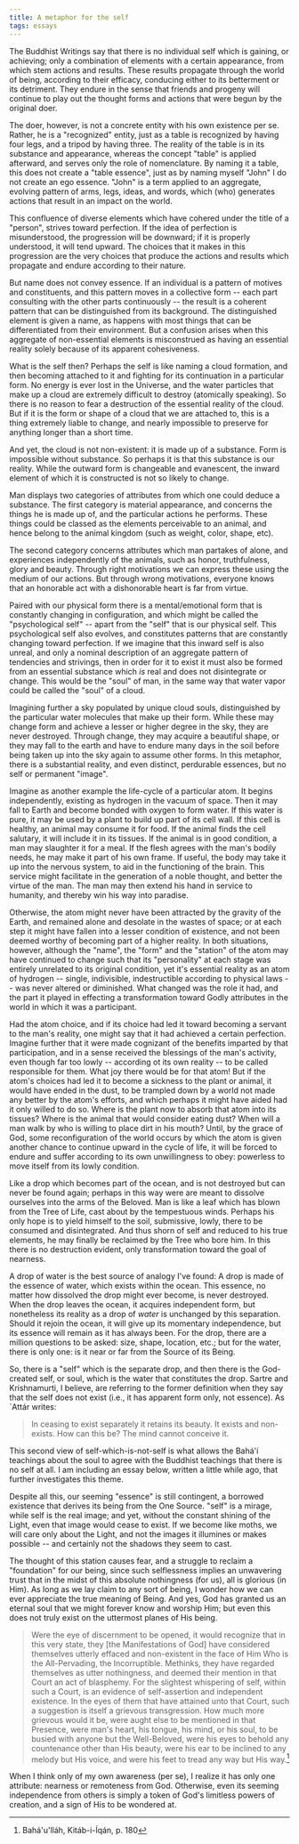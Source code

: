```yaml
---
title: A metaphor for the self
tags: essays
---
```


The Buddhist Writings say that there is no individual self which is
gaining, or achieving; only a combination of elements with a certain
appearance, from which stem actions and results.  These results
propagate through the world of being, according to their efficacy,
conducing either to its betterment or its detriment.  They endure in the
sense that friends and progeny will continue to play out the thought
forms and actions that were begun by the original doer.

The doer, however, is not a concrete entity with his own existence per
se.  Rather, he is a "recognized" entity, just as a table is recognized
by having four legs, and a tripod by having three.  The reality of the
table is in its substance and appearance, whereas the concept "table" is
applied afterward, and serves only the role of nomenclature.  By naming
it a table, this does not create a "table essence", just as by naming
myself "John" I do not create an ego essence.  "John" is a term applied
to an aggregate, evolving pattern of arms, legs, ideas, and words, which
(who) generates actions that result in an impact on the world.

This confluence of diverse elements which have cohered under the title
of a "person", strives toward perfection.  If the idea of perfection is
misunderstood, the progression will be downward; if it is properly
understood, it will tend upward.  The choices that it makes in this
progression are the very choices that produce the actions and results
which propagate and endure according to their nature.

But name does not convey essence.  If an individual is a pattern of
motives and constituents, and this pattern moves in a collective form --
each part consulting with the other parts continuously -- the result is
a coherent pattern that can be distinguished from its background.  The
distinguished element is given a name, as happens with most things that
can be differentiated from their environment.  But a confusion arises
when this aggregate of non-essential elements is misconstrued as having
an essential reality solely because of its apparent cohesiveness.

What is the self then?  Perhaps the self is like naming a cloud
formation, and then becoming attached to it and fighting for its
continuation in a particular form.  No energy is ever lost in the
Universe, and the water particles that make up a cloud are extremely
difficult to destroy (atomically speaking).  So there is no reason to
fear a destruction of the essential reality of the cloud.  But if it is
the form or shape of a cloud that we are attached to, this is a thing
extremely liable to change, and nearly impossible to preserve for
anything longer than a short time.

And yet, the cloud is not non-existent: it is made up of a substance.
Form is impossible without substance.  So perhaps it is that this
substance is our reality.  While the outward form is changeable and
evanescent, the inward element of which it is constructed is not so
likely to change.

Man displays two categories of attributes from which one could deduce a
substance.  The first category is material appearance, and concerns the
things he is made up of, and the particular actions he performs.  These
things could be classed as the elements perceivable to an animal, and
hence belong to the animal kingdom (such as weight, color, shape, etc).

The second category concerns attributes which man partakes of alone, and
experiences independently of the animals, such as honor, truthfulness,
glory and beauty.  Through right motivations we can express these using
the medium of our actions.  But through wrong motivations, everyone
knows that an honorable act with a dishonorable heart is far from
virtue.

Paired with our physical form there is a mental/emotional form that is
constantly changing in configuration, and which might be called the
"psychological self" -- apart from the "self" that is our physical self.
This psychological self also evolves, and constitutes patterns that are
constantly changing toward perfection.  If we imagine that this inward
self is also unreal, and only a nominal description of an aggregate
pattern of tendencies and strivings, then in order for it to exist it
must also be formed from an essential substance which *is* real and does
not disintegrate or change.  This would be the "soul" of man, in the
same way that water vapor could be called the "soul" of a cloud.

Imagining further a sky populated by unique cloud souls, distinguished
by the particular water molecules that make up their form.  While these
may change form and achieve a lesser or higher degree in the sky, they
are never destroyed.  Through change, they may acquire a beautiful
shape, or they may fall to the earth and have to endure many days in the
soil before being taken up into the sky again to assume other forms.  In
this metaphor, there is a substantial reality, and even distinct,
perdurable essences, but no self or permanent "image".

Imagine as another example the life-cycle of a particular atom.  It
begins independently, existing as hydrogen in the vacuum of space.  Then
it may fall to Earth and become bonded with oxygen to form water.  If
this water is pure, it may be used by a plant to build up part of its
cell wall.  If this cell is healthy, an animal may consume it for food.
If the animal finds the cell salutary, it will include it in its
tissues.  If the animal is in good condition, a man may slaughter it for
a meal.  If the flesh agrees with the man's bodily needs, he may make it
part of his own frame.  If useful, the body may take it up into the
nervous system, to aid in the functioning of the brain.  This service
might facilitate in the generation of a noble thought, and better the
virtue of the man.  The man may then extend his hand in service to
humanity, and thereby win his way into paradise.

Otherwise, the atom might never have been attracted by the gravity of
the Earth, and remained alone and desolate in the wastes of space; or at
each step it might have fallen into a lesser condition of existence, and
not been deemed worthy of becoming part of a higher reality.  In both
situations, however, although the "name", the "form" and the "station"
of the atom may have continued to change such that its "personality" at
each stage was entirely unrelated to its original condition, yet it's
essential reality as an atom of hydrogen -- single, indivisible,
indestructible according to physical laws -- was never altered or
diminished.  What changed was the role it had, and the part it played in
effecting a transformation toward Godly attributes in the world in which
it was a participant.

Had the atom choice, and if its choice had led it toward becoming a
servant to the man's reality, one might say that it had achieved a
certain perfection.  Imagine further that it were made cognizant of the
benefits imparted by that participation, and in a sense received the
blessings of the man's activity, even though far too lowly -- according
ot its own reality -- to be called responsible for them.  What joy there
would be for that atom!  But if the atom's choices had led it to become
a sickness to the plant or animal, it would have ended in the dust, to
be trampled down by a world not made any better by the atom's efforts,
and which perhaps it might have aided had it only willed to do so.
Where is the plant now to absorb that atom into its tissues?  Where is
the animal that would consider eating dust?  When will a man walk by who
is willing to place dirt in his mouth?  Until, by the grace of God, some
reconfiguration of the world occurs by which the atom is given another
chance to continue upward in the cycle of life, it will be forced to
endure and suffer according to its own unwillingness to obey: powerless
to move itself from its lowly condition.

Like a drop which becomes part of the ocean, and is not destroyed but
can never be found again; perhaps in this way were are meant to dissolve
ourselves into the arms of the Beloved.  Man is like a leaf which has
blown from the Tree of Life, cast about by the tempestuous winds.
Perhaps his only hope is to yield himself to the soil, submissive,
lowly, there to be consumed and disintegrated.  And thus shorn of self
and reduced to his true elements, he may finally be reclaimed by the
Tree who bore him.  In this there is no destruction evident, only
transformation toward the goal of nearness.

A drop of water is the best source of analogy I've found: A drop is made
of the essence of water, which exists within the ocean.  This essence,
no matter how dissolved the drop might ever become, is never destroyed.
When the drop leaves the ocean, it acquires independent form, but
nonetheless its reality as a drop of *water* is unchanged by this
separation.  Should it rejoin the ocean, it will give up its momentary
independence, but its essence will remain as it has always been.  For
the drop, there are a million questions to be asked: size, shape,
location, etc.; but for the water, there is only one: is it near or far
from the Source of its Being.

So, there is a "self" which is the separate drop, and then there is the
God-created self, or soul, which is the water that constitutes the drop.
Sartre and Krishnamurti, I believe, are referring to the former
definition when they say that the self does not exist (i.e., it has
apparent form only, not essence).  As `Attár writes:

> In ceasing to exist separately it retains its beauty.  It exists and
> non-exists.  How can this be? The mind cannot conceive it.

This second view of self-which-is-not-self is what allows the Bahá'í
teachings about the soul to agree with the Buddhist teachings that there
is no self at all.  I am including an essay below, written a little
while ago, that further investigates this theme.

Despite all this, our seeming "essence" is still contingent, a borrowed
existence that derives its being from the One Source.  "self" is a
mirage, while self is the real image; and yet, without the constant
shining of the Light, even that image would cease to exist.  If we
become like moths, we will care only about the Light, and not the images
it illumines or makes possible -- and certainly not the shadows they
seem to cast.

The thought of this station causes fear, and a struggle to reclaim a
"foundation" for our being, since such selflessness implies an
unwavering trust that in the midst of this absolute nothingness (for
us), all is glorious (in Him).  As long as we lay claim to any sort of
being, I wonder how we can ever appreciate the true meaning of Being.
And yes, God has granted us an eternal soul that we might forever know
and worship Him; but even this does not truly exist on the uttermost
planes of His being.

> Were the eye of discernment to be opened, it would recognize that in
> this very state, they [the Manifestations of God] have considered
> themselves utterly effaced and non-existent in the face of Him Who is
> the All-Pervading, the Incorruptible. Methinks, they have regarded
> themselves as utter nothingness, and deemed their mention in that
> Court an act of blasphemy.  For the slightest whispering of self,
> within such a Court, is an evidence of self-assertion and independent
> existence.  In the eyes of them that have attained unto that Court,
> such a suggestion is itself a grievous transgression. How much more
> grievous would it be, were aught else to be mentioned in that
> Presence, were man's heart, his tongue, his mind, or his soul, to be
> busied with anyone but the Well-Beloved, were his eyes to behold any
> countenance other than His beauty, were his ear to be inclined to any
> melody but His voice, and were his feet to tread any way but His
> way.[^1]

When I think only of my own awareness (per se), I realize it has only
one attribute: nearness or remoteness from God.  Otherwise, even its
seeming independence from others is simply a token of God's limitless
powers of creation, and a sign of His to be wondered at.

[^1]:  Bahá'u'lláh, Kitáb-i-Íqán, p. 180


